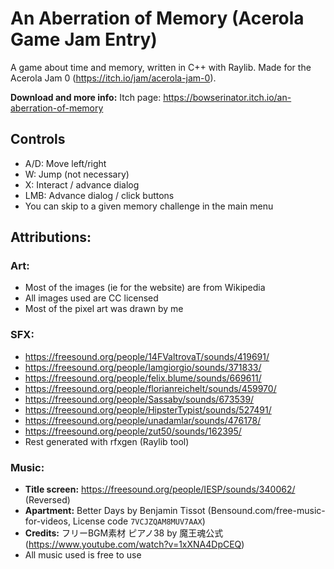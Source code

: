 # An Aberration of Memory (Acerola Game Jam Entry)

A game about time and memory, written in C++ with Raylib. Made for the Acerola Jam 0 (https://itch.io/jam/acerola-jam-0).

**Download and more info:** Itch page: https://bowserinator.itch.io/an-aberration-of-memory

## Controls
- A/D: Move left/right
- W: Jump (not necessary)
- X: Interact / advance dialog
- LMB: Advance dialog / click buttons
- You can skip to a given memory challenge in the main menu

## Attributions:
### Art:
- Most of the images (ie for the website) are from Wikipedia
- All images used are CC licensed
- Most of the pixel art was drawn by me

### SFX:
- https://freesound.org/people/14FValtrovaT/sounds/419691/
- https://freesound.org/people/Iamgiorgio/sounds/371833/
- https://freesound.org/people/felix.blume/sounds/669611/
- https://freesound.org/people/florianreichelt/sounds/459970/
- https://freesound.org/people/Sassaby/sounds/673539/
- https://freesound.org/people/HipsterTypist/sounds/527491/
- https://freesound.org/people/unadamlar/sounds/476178/
- https://freesound.org/people/zut50/sounds/162395/
- Rest generated with rfxgen (Raylib tool)

### Music:
- **Title screen:** https://freesound.org/people/IESP/sounds/340062/ (Reversed)
- **Apartment:** Better Days by Benjamin Tissot (Bensound.com/free-music-for-videos, License code `7VCJZQAM8MUV7AAX`)
- **Credits:** フリーBGM素材 ピアノ38 by 魔王魂公式 (https://www.youtube.com/watch?v=1xXNA4DpCEQ)
- All music used is free to use